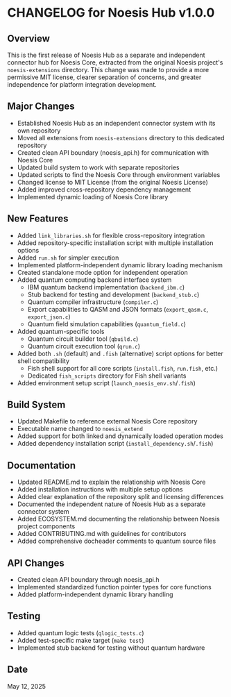 # CHANGELOG for Noesis Hub v1.0.0

## Overview
This is the first release of Noesis Hub as a separate and independent connector hub for Noesis Core, extracted from the original Noesis project's `noesis-extensions` directory. This change was made to provide a more permissive MIT license, clearer separation of concerns, and greater independence for platform integration development.

## Major Changes
- Established Noesis Hub as an independent connector system with its own repository
- Moved all extensions from `noesis-extensions` directory to this dedicated repository
- Created clean API boundary (noesis_api.h) for communication with Noesis Core
- Updated build system to work with separate repositories
- Updated scripts to find the Noesis Core through environment variables
- Changed license to MIT License (from the original Noesis License)
- Added improved cross-repository dependency management
- Implemented dynamic loading of Noesis Core library

## New Features
- Added `link_libraries.sh` for flexible cross-repository integration
- Added repository-specific installation script with multiple installation options
- Added `run.sh` for simpler execution
- Implemented platform-independent dynamic library loading mechanism
- Created standalone mode option for independent operation
- Added quantum computing backend interface system
  - IBM quantum backend implementation (`backend_ibm.c`)
  - Stub backend for testing and development (`backend_stub.c`)
  - Quantum compiler infrastructure (`compiler.c`)
  - Export capabilities to QASM and JSON formats (`export_qasm.c`, `export_json.c`)
  - Quantum field simulation capabilities (`quantum_field.c`)
- Added quantum-specific tools
  - Quantum circuit builder tool (`qbuild.c`)
  - Quantum circuit execution tool (`qrun.c`) 
- Added both `.sh` (default) and `.fish` (alternative) script options for better shell compatibility
  - Fish shell support for all core scripts (`install.fish`, `run.fish`, etc.)
  - Dedicated `fish_scripts` directory for Fish shell variants
- Added environment setup script (`launch_noesis_env.sh`/`.fish`)

## Build System
- Updated Makefile to reference external Noesis Core repository
- Executable name changed to `noesis_extend`
- Added support for both linked and dynamically loaded operation modes
- Added dependency installation script (`install_dependency.sh`/`.fish`)

## Documentation
- Updated README.md to explain the relationship with Noesis Core
- Added installation instructions with multiple setup options
- Added clear explanation of the repository split and licensing differences
- Documented the independent nature of Noesis Hub as a separate connector system
- Added ECOSYSTEM.md documenting the relationship between Noesis project components
- Added CONTRIBUTING.md with guidelines for contributors
- Added comprehensive docheader comments to quantum source files

## API Changes
- Created clean API boundary through noesis_api.h
- Implemented standardized function pointer types for core functions
- Added platform-independent dynamic library handling

## Testing
- Added quantum logic tests (`qlogic_tests.c`) 
- Added test-specific make target (`make test`)
- Implemented stub backend for testing without quantum hardware

## Date
May 12, 2025
